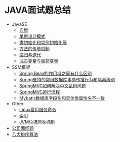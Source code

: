 # JAVA面试题总结
* JavaSE
  * [自增](https://github.com/Ywfy/Summary-of-interview-questions/blob/master/Self%20increment/README.md)
  * [单例设计模式](https://github.com/Ywfy/Summary-of-interview-questions/blob/master/Singleton/README.md)
  * [类初始化和实例初始化等](https://github.com/Ywfy/Summary-of-interview-questions/blob/master/Initialization/README.md)
  * [方法的传参机制](https://github.com/Ywfy/Summary-of-interview-questions/blob/master/Passing_Param/README.md)
  * [递归与迭代](https://github.com/Ywfy/Summary-of-interview-questions/blob/master/RecursionAndLoop/README.md)
  * [成员变量与局部变量](https://github.com/Ywfy/Summary-of-interview-questions/blob/master/Variable_Scope/README.md)
* SSM框架
  * [Spring Bean的作用域之间有什么区别](https://github.com/Ywfy/Summary-of-interview-questions/blob/master/Bean_Scope/README.md)
  * [Spring支持的常用数据库事务传播行为和隔离级别](https://github.com/Ywfy/Summary-of-interview-questions/blob/master/Bean_Scope/SpringQ2.md)
  * [SpringMVC如何解决中文乱码问题](https://github.com/Ywfy/Summary-of-interview-questions/blob/master/Bean_Scope/SpringMVCQ1.md)
  * [SpringMVC运行流程](https://github.com/Ywfy/Learning-summary-for-SpringMVC/blob/master/process/README.md)
  * [Mybatis数据库字段名和实体类属性名不一致](https://github.com/Ywfy/Summary-of-interview-questions/blob/master/Bean_Scope/Mybatis/README.md)
* Other
  * [Linux常用服务命令](https://github.com/Ywfy/Summary-of-interview-questions/blob/master/Other/Linux_Service.md)
  * [索引](https://github.com/Ywfy/Summary-of-interview-questions/blob/master/Other/Indexes.md)
  * [JVM垃圾回收机制](https://github.com/Ywfy/Summary-of-interview-questions/blob/master/Other/JVM_GC.md)
* [公司面经题](https://github.com/Ywfy/Summary-of-interview-questions/blob/master/Duo%20Que/README.md)
* [八大排序算法](https://github.com/Ywfy/Summary-of-interview-questions/blob/master/SortMethod/README.md#%E5%85%AB%E5%A4%A7%E6%8E%92%E5%BA%8F%E7%AE%97%E6%B3%95)
  
